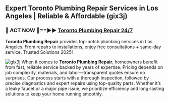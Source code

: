 ## Expert Toronto Plumbing Repair Services in Los Angeles | Reliable & Affordable (gix3j)  

<h3>🚿 ACT NOW 🌟==►► <a href="https://tinyurl.com/2ne6vx2x" rel="nofollow">Toronto Plumbing Repair 24/7</a></h3>

**Toronto Plumbing Repair** provides top-notch plumbing services in Los Angeles. From repairs to installations, enjoy free consultations + same-day service. Trusted Solutions 2025!

[![gix3j](https://i.imgur.com/4PFF4AK.jpeg)](https://tinyurl.com/2ne6vx2x)
When it comes to **Toronto Plumbing Repair**, homeowners benefit from fast, reliable service backed by years of expertise. Pricing depends on job complexity, materials, and labor—transparent quotes ensure no surprises. Our process starts with a thorough inspection, followed by precise diagnostics and expert repairs using top-quality parts. Whether it’s a leaky faucet or a major pipe issue, we prioritize efficiency and long-lasting solutions to keep your home running smoothly.